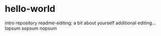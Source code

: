 # hello-world
intro repository
readme-editing: a bit about yourself
additional editing... lopsum sopsum nopsum
